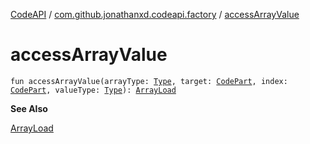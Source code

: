 [CodeAPI](../index.md) / [com.github.jonathanxd.codeapi.factory](index.md) / [accessArrayValue](.)

# accessArrayValue

`fun accessArrayValue(arrayType: `[`Type`](http://docs.oracle.com/javase/6/docs/api/java/lang/reflect/Type.html)`, target: `[`CodePart`](../com.github.jonathanxd.codeapi/-code-part/index.md)`, index: `[`CodePart`](../com.github.jonathanxd.codeapi/-code-part/index.md)`, valueType: `[`Type`](http://docs.oracle.com/javase/6/docs/api/java/lang/reflect/Type.html)`): `[`ArrayLoad`](../com.github.jonathanxd.codeapi.base/-array-load/index.md)

**See Also**

[ArrayLoad](../com.github.jonathanxd.codeapi.base/-array-load/index.md)

